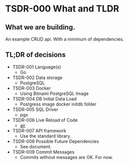 # TSDR-000 What and TLDR

## What we are building.

An example CRUD api. With a minimum of dependencies.

## TL;DR of decisions

- TSDR-001 Language(s)
  - Go
- TSDR-002 Data storage
  - PostgreSQL
- TSDR-003 Docker
  - Using Bitnami PostgreSQL Image
- TSDR-004 DB Initial Data Load
  - Postgress image docker initdb folder 
- TSDR-005 SQL Driver
  - pgx
- TSDR-006 Live Reload of Code
  - [air](https://github.com/air-verse/air)
- TSDR-007 API framework
  - Use the standard library.
- TSDR-008 Possible Future Dependencies
  - See document.
- TSDR-009 Commit Messages
  - Commits without messages are OK. For now.